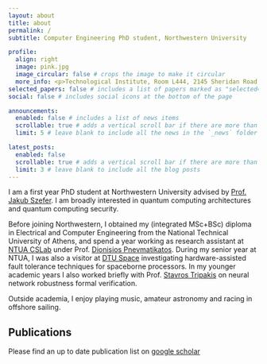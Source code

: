 ```yaml
---
layout: about
title: about
permalink: /
subtitle: Computer Engineering PhD student, Northwestern University

profile:
  align: right
  image: pink.jpg
  image_circular: false # crops the image to make it circular
  more_info: <p>Technological Institute, Room L444, 2145 Sheridan Road, Evanston, IL 60208</p>
selected_papers: false # includes a list of papers marked as "selected={true}"
social: false # includes social icons at the bottom of the page

announcements:
  enabled: false # includes a list of news items
  scrollable: true # adds a vertical scroll bar if there are more than 3 news items
  limit: 5 # leave blank to include all the news in the `_news` folder

latest_posts:
  enabled: false
  scrollable: true # adds a vertical scroll bar if there are more than 3 new posts items
  limit: 3 # leave blank to include all the blog posts
---
```


I am a first year PhD student at Northwestern University advised by [Prof. Jakub Szefer](https://caslab.io/jakub/). I am broadly interested in quantum computing architectures and quantum computing security.

Before joining Northwestern, I obtained my (integrated MSc+BSc) diploma in Electrical and Computer Engineering from the National Technical University of Athens, and spend a year working as research assistant at <a href="http://www.cslab.ntua.gr/">NTUA CSLab</a> under Prof. <a href="http://www.cslab.ntua.gr/~pnevmati/">Dionisios Pnevmatikatos</a>. During my senior year at NTUA, I was also a visitor at <a href="https://www.space.dtu.dk/english/">DTU Space</a> investigating hardware-assisted fault tolerance techniques for spaceborne processors. In my younger academic years I also worked briefly with Prof. <a href="https://www.khoury.northeastern.edu/~stavros/">Stavros Tripakis</a> on neural network robustness formal verification.

Outside academia, I enjoy playing music, amateur astronomy and racing in offshore sailing.

## Publications
Please find an up to date publication list on [google scholar](https://scholar.google.com/citations?user=k4a4NVwAAAAJ) 
